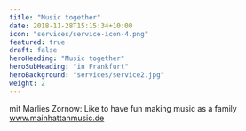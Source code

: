 ```yaml
---
title: "Music together"
date: 2018-11-28T15:15:34+10:00
icon: "services/service-icon-4.png"
featured: true
draft: false
heroHeading: "Music together"
heroSubHeading: "in Frankfurt"
heroBackground: "services/service2.jpg"
weight: 2
---
```

mit Marlies Zornow: Like to have fun making music as a family www.mainhattanmusic.de

